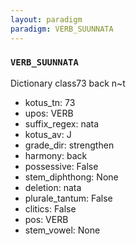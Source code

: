 ```yaml
---
layout: paradigm
paradigm: VERB_SUUNNATA
---
```

### ` VERB_SUUNNATA `

Dictionary class73 back n~t
* kotus_tn: 73
* upos: VERB
* suffix_regex: nata
* kotus_av: J
* grade_dir: strengthen
* harmony: back
* possessive: False
* stem_diphthong: None
* deletion: nata
* plurale_tantum: False
* clitics: False
* pos: VERB
* stem_vowel: None
